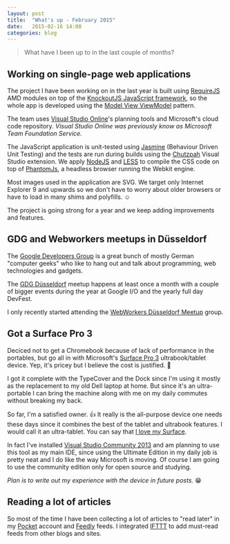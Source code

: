```yaml
---
layout: post
title:  "What's up - February 2015"
date:   2015-02-16 14:00
categories: blog
---
```


> What have I been up to in the last couple of months?

## Working on single-page web applications

The project I have been working on in the last year is built using [RequireJS](http://requirejs.org/) AMD modules on top of the [KnockoutJS JavaScript framework](http://knockoutjs.com/), so the whole app is developed using the [Model View ViewModel](http://knockoutjs.com/documentation/observables.html) pattern.

The team uses [Visual Studio Online](http://www.visualstudio.com/en-us/products/what-is-visual-studio-online-vs.aspx)'s planning tools and Microsoft's cloud code repository. *Visual Studio Online was previously know as Microsoft Team Foundation Service.*

The JavaScript application is unit-tested using [Jasmine](http://jasmine.github.io/) (Behaviour Driven Unit Testing) and the tests are run during builds using the [Chutzpah](https://github.com/mmanela/chutzpah) Visual Studio extension. We apply [NodeJS](http://nodejs.org/) and [LESS](http://lesscss.org/) to compile the CSS code on top of [PhantomJs](http://phantomjs.org/), a headless browser running the Webkit engine.

Most images used in the application are SVG. We target only Internet Explorer 9 and upwards so we don't have to worry about older browsers or have to load in many shims and polyfills. :relaxed:

The project is going strong for a year and we keep adding improvements and features.

## GDG and Webworkers meetups in Düsseldorf

The [Google Developers Group](https://developers.google.com/groups/) is a great bunch of mostly German "computer geeks" who like to hang out and talk about programming, web technologies and gadgets.

The [GDG Düsseldorf](http://www.gdg-dus.de) meetup happens at least once a month with a couple of bigger events during the year at Google I/O and the yearly full day DevFest.

I only recently started attending the [WebWorkers Düsseldorf Meetup](http://webworker-nrw.de/) group.

## Got a Surface Pro 3

Deciced not to get a Chromebook because of lack of performance in the portables, but go all in with Microsoft's [Surface Pro 3](http://www.microsoft.com/surface/en-us/products/surface-pro-3) ultrabook/tablet device. Yep, it's pricey but I believe the cost is justified. :money_with_wings:

I got it complete with the TypeCover and the Dock since I'm using it mostly as the replacement to my old Dell laptop at home. But since it's an ultra-portable I can bring the machine along with me on my daily commutes without breaking my back.

So far, I'm a satisfied owner. :+1: It really is the all-purpose device one needs these days since it combines the best of the tablet and ultrabook features. I would call it an ultra-tablet. You can say that [I love my Surface](http://www.lovemysurface.net/).

In fact I've installed [Visual Studio Community 2013](http://www.visualstudio.com/en-us/products/visual-studio-community-vs.aspx) and am planning to use this tool as my main IDE, since using the Ultimate Edition in my daily job is pretty neat and I do like the way Microsoft is moving. Of course I am going to use the community edition only for open source and studying.

*Plan is to write out my experience with the device in future posts.* :grin:

## Reading a lot of articles

So most of the time I have been collecting a lot of articles to "read later" in my [Pocket](http://getpocket.com) account and [Feedly](http://feedly.com) feeds. I integrated [IFTTT](http://ifttt.com) to add must-read feeds from other blogs and sites.
